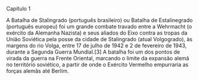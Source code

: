 Capítulo 1 

A Batalha de Stalingrado (português brasileiro) ou Batalha de Estalinegrado (português europeu) foi um grande combate travado entre a Wehrmacht (o exército da Alemanha Nazista) e seus aliados do Eixo contra as tropas da União Soviética pela posse da cidade de Stalingrado (atual Volgogrado), às margens do rio Volga, entre 17 de julho de 1942 e 2 de fevereiro de 1943, durante a Segunda Guerra Mundial.[3] A batalha foi um dos pontos de virada da guerra na Frente Oriental, marcando o limite da expansão alemã no território soviético, a partir de onde o Exército Vermelho empurraria as forças alemãs até Berlim.
